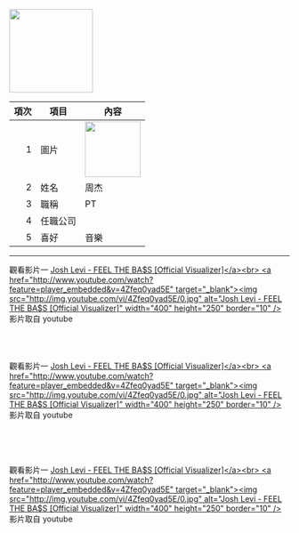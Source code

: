 <img src="c108252115.png" width="150" Height="150" />
<br>
 


| 項次 | 項目 | 內容 |
|----:|------|------|
| 1 | 圖片 | <img src="c.jpg" width="100" Height="100" /> |
| 2 | 姓名 | 周杰 |
| 3 | 職稱 | PT |
| 4 | 任職公司 |  |
| 5 | 喜好 | 音樂 |


_____________________

觀看影片一
<a href="https://www.youtube.com/watch?v=4Zfeq0yad5E" target="_blank">Josh Levi - FEEL THE BA$S [Official Visualizer]</a><br>
<a href="http://www.youtube.com/watch?feature=player_embedded&v=4Zfeq0yad5E" target="_blank"><img src="http://img.youtube.com/vi/4Zfeq0yad5E/0.jpg"
alt="Josh Levi - FEEL THE BA$S [Official Visualizer]" width="400" height="250" border="10" /></a>
<br>影片取自 youtube

<br><br><br>
觀看影片一
<a href="https://www.youtube.com/watch?v=4Zfeq0yad5E" target="_blank">Josh Levi - FEEL THE BA$S [Official Visualizer]</a><br>
<a href="http://www.youtube.com/watch?feature=player_embedded&v=4Zfeq0yad5E" target="_blank"><img src="http://img.youtube.com/vi/4Zfeq0yad5E/0.jpg"
alt="Josh Levi - FEEL THE BA$S [Official Visualizer]" width="400" height="250" border="10" /></a>
<br>影片取自 youtube

<br><br><br>

觀看影片一
<a href="https://www.youtube.com/watch?v=4Zfeq0yad5E" target="_blank">Josh Levi - FEEL THE BA$S [Official Visualizer]</a><br>
<a href="http://www.youtube.com/watch?feature=player_embedded&v=4Zfeq0yad5E" target="_blank"><img src="http://img.youtube.com/vi/4Zfeq0yad5E/0.jpg"
alt="Josh Levi - FEEL THE BA$S [Official Visualizer]" width="400" height="250" border="10" /></a>
<br>影片取自 youtube

<br><br><br>
